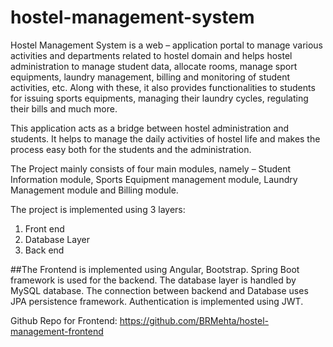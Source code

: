 # hostel-management-system
 
 Hostel Management System is a web – application portal to manage various activities
and departments related to hostel domain and helps hostel administration to manage 
student data, allocate rooms, manage sport equipments, laundry management, billing 
and monitoring of student activities, etc. Along with these, it also provides 
functionalities to students for issuing sports equipments, managing their laundry 
cycles, regulating their bills and much more.

This application acts as a bridge between hostel administration and students. It helps 
to manage the daily activities of hostel life and makes the process easy both for the 
students and the administration.

The Project mainly consists of four main modules, namely – Student Information 
module, Sports Equipment management module, Laundry Management module and 
Billing module.

The project is implemented using 3 layers: 
1. Front end 
2. Database Layer 
3. Back end 

##The Frontend is implemented using Angular, Bootstrap.
Spring Boot framework is used for the backend.
The database layer is handled by MySQL database.
The connection between backend and Database uses JPA persistence framework.
Authentication is implemented using JWT.

Github Repo for Frontend: 
https://github.com/BRMehta/hostel-management-frontend
